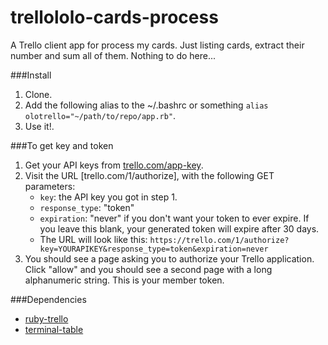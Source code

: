 # trellololo-cards-process
A Trello client app for process my cards. Just listing cards, extract their number and sum all of them. Nothing to do here...

###Install
1. Clone.
2. Add the following alias to the ~/.bashrc or something ```alias olotrello="~/path/to/repo/app.rb"```.
3. Use it!.

###To get key and token
1. Get your API keys from [trello.com/app-key](https://trello.com/app-key).
2. Visit the URL [trello.com/1/authorize], with the following GET parameters:
    - `key`: the API key you got in step 1.
    - `response_type`: "token"
    - `expiration`: "never" if you don't want your token to ever expire. If you leave this blank,
       your generated token will expire after 30 days.
    - The URL will look like this:
      `https://trello.com/1/authorize?key=YOURAPIKEY&response_type=token&expiration=never`
3. You should see a page asking you to authorize your Trello application. Click "allow" and you should see a second page with a long alphanumeric string. This is your member token.

###Dependencies
- [ruby-trello](https://github.com/jeremytregunna/ruby-trello)
- [terminal-table](https://github.com/tj/terminal-table)
